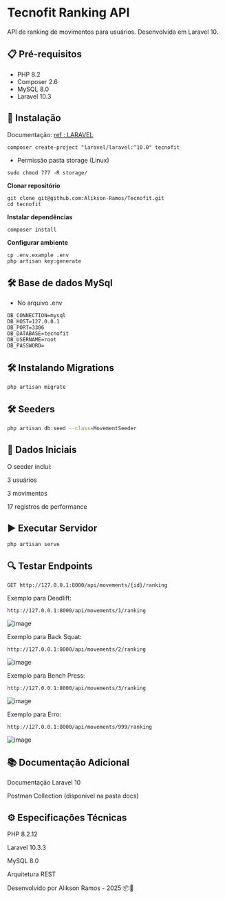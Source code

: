 # Tecnofit Ranking API

API de ranking de movimentos para usuários. Desenvolvida em Laravel 10.

## 📋 Pré-requisitos

- PHP 8.2
- Composer 2.6
- MySQL 8.0
- Laravel 10.3

## 🚀 Instalação
Documentação: <a href="https://laravel.com/docs/10.x"> ref : LARAVEL </a>
 ```
composer create-project "laravel/laravel:^10.0" tecnofit
```
- Permissão pasta storage (Linux)
```
sudo chmod 777 -R storage/
```
 **Clonar repositório**
```
git clone git@github.com:Alikson-Ramos/Tecnofit.git
cd tecnofit
```
**Instalar dependências**
```
composer install
```
**Configurar ambiente**
```
cp .env.example .env
php artisan key:generate
```

## 🛠️ Base de dados MySql
- No arquivo .env
```
DB_CONNECTION=mysql
DB_HOST=127.0.0.1
DB_PORT=3306
DB_DATABASE=tecnofit
DB_USERNAME=root
DB_PASSWORD=
```
## 🛠️ Instalando Migrations
```
php artisan migrate
```
## 🛠️ Seeders

```bash
php artisan db:seed --class=MovementSeeder
```
## 🧪 Dados Iniciais
O seeder inclui:

3 usuários

3 movimentos

17 registros de performance

## ▶️ Executar Servidor
```
php artisan serve
```
## 🔍 Testar Endpoints
```
GET http://127.0.0.1:8000/api/movements/{id}/ranking
```
Exemplo para Deadlift:

```
http://127.0.0.1:8000/api/movements/1/ranking
```
![image](https://github.com/user-attachments/assets/a9840f0a-2505-4851-ac5c-69d9fa1bcde5)

Exemplo para Back Squat:

```
http://127.0.0.1:8000/api/movements/2/ranking
```
![image](https://github.com/user-attachments/assets/c2c0c51f-1768-4560-a15d-e88af7cf9856)

Exemplo para Bench Press:

```
http://127.0.0.1:8000/api/movements/3/ranking
```
![image](https://github.com/user-attachments/assets/afd8d9f2-e6fc-41db-8e21-dd7ae1a6e215)

Exemplo para Erro:

```
http://127.0.0.1:8000/api/movements/999/ranking
```
![image](https://github.com/user-attachments/assets/8fcfe73a-1271-4f26-b08c-2969e9fa759c)

## 📚 Documentação Adicional

Documentação Laravel 10

Postman Collection (disponível na pasta docs)

## ⚙️ Especificações Técnicas

PHP 8.2.12

Laravel 10.3.3

MySQL 8.0

Arquitetura REST

Desenvolvido por Alikson Ramos - 2025 📦🚀


